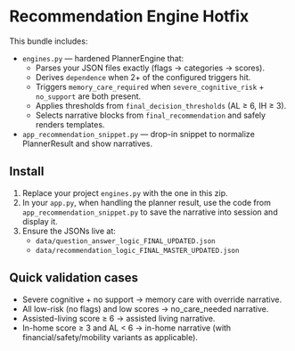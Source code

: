 
# Recommendation Engine Hotfix

This bundle includes:
- `engines.py` — hardened PlannerEngine that:
  - Parses your JSON files exactly (flags -> categories -> scores).
  - Derives `dependence` when 2+ of the configured triggers hit.
  - Triggers `memory_care_required` when `severe_cognitive_risk` + `no_support` are both present.
  - Applies thresholds from `final_decision_thresholds` (AL ≥ 6, IH ≥ 3).
  - Selects narrative blocks from `final_recommendation` and safely renders templates.
- `app_recommendation_snippet.py` — drop-in snippet to normalize PlannerResult and show narratives.

## Install
1) Replace your project `engines.py` with the one in this zip.
2) In your `app.py`, when handling the planner result, use the code from `app_recommendation_snippet.py` to save the narrative into session and display it.
3) Ensure the JSONs live at:
   - `data/question_answer_logic_FINAL_UPDATED.json`
   - `data/recommendation_logic_FINAL_MASTER_UPDATED.json`

## Quick validation cases
- Severe cognitive + no support -> memory care with override narrative.
- All low-risk (no flags) and low scores -> no_care_needed narrative.
- Assisted-living score ≥ 6 -> assisted living narrative.
- In-home score ≥ 3 and AL < 6 -> in-home narrative (with financial/safety/mobility variants as applicable).
